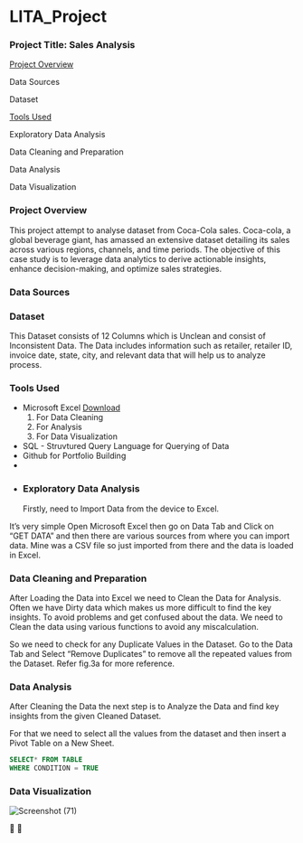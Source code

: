 # LITA_Project
### Project Title: Sales Analysis

[Project Overview](#project.overview)

Data Sources

Dataset

[Tools Used](#tools.used)

Exploratory Data Analysis

Data Cleaning and Preparation

Data Analysis

Data Visualization







### Project Overview
This project attempt to analyse dataset from Coca-Cola sales. Coca-cola, a global beverage giant, has amassed an extensive dataset detailing its sales across various regions, channels, and time periods. The objective of this case study is to leverage data analytics to derive actionable insights, enhance decision-making, and optimize sales strategies.





### Data Sources


### Dataset
This Dataset consists of 12 Columns which is Unclean and consist of Inconsistent Data. The Data includes information such as retailer, retailer ID, invoice date, state, city, and relevant data that will help us to analyze process.





### Tools Used
- Microsoft Excel [Download](http://www.microsoft.com)
  1. For Data Cleaning
  2. For Analysis
  3. For Data Visualization
- SQL - Struvtured Query Language for Querying of Data
- Github for Portfolio Building
- 
- ### Exploratory Data Analysis
  Firstly, need to Import Data from the device to Excel.

It’s very simple Open Microsoft Excel then go on Data Tab and Click on “GET DATA” and then there are various sources from where you can import data. Mine was a CSV file so just imported from there and the data is loaded in Excel.

  ### Data Cleaning and Preparation
  After Loading the Data into Excel we need to Clean the Data for Analysis. Often we have Dirty data which makes us more difficult to find the key insights. To avoid problems and get confused about the data. We need to Clean the data using various functions to avoid any miscalculation.

So we need to check for any Duplicate Values in the Dataset. Go to the Data Tab and Select “Remove Duplicates” to remove all the repeated values from the Dataset. Refer fig.3a for more reference.



  


  ### Data Analysis

  After Cleaning the Data the next step is to Analyze the Data and find key insights from the given Cleaned Dataset.

For that we need to select all the values from the dataset and then insert a Pivot Table on a New Sheet. 



  ```SQL
  SELECT* FROM TABLE
  WHERE CONDITION = TRUE
  ```

  ### Data Visualization
 
![Screenshot (71)](https://github.com/user-attachments/assets/b87875db-1188-4fc3-8c9f-5bdcc9ac313b)

🥇
🧮

